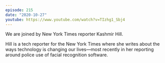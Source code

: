 ```yaml
---
episode: 215
date: "2020-10-27"
youtube: https://www.youtube.com/watch?v=TIzhg1_Sbj4
---
```

We are joined by New York Times reporter Kashmir Hill.

Hill is a tech reporter for the New York Times where she writes about the ways technology is changing our lives—most recently in her reporting around police use of facial recognition software.
